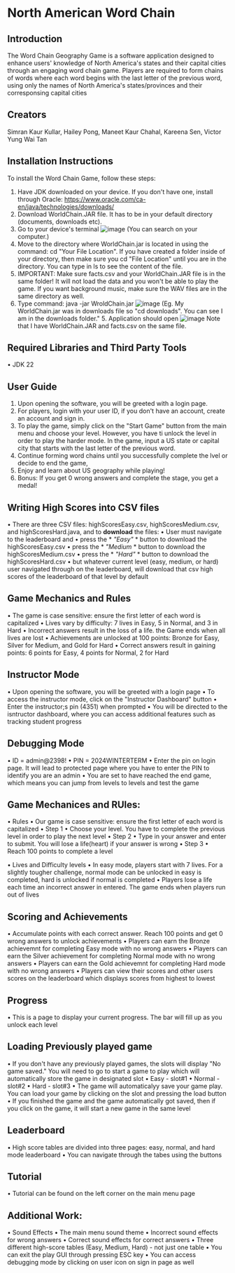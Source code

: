# North American Word Chain
## Introduction
The Word Chain Geography Game is a software application designed to enhance users' knowledge of North America's states and their capital cities through an engaging word chain game. Players are required to form chains of words where each word begins with the last letter of the previous word, using only the names of North America's states/provinces and their corresponsing capital cities

## Creators
Simran Kaur Kullar, 
Hailey Pong, 
Maneet Kaur Chahal, 
Kareena Sen, 
Victor Yung Wai Tan

## Installation Instructions
To install the Word Chain Game, follow these steps:
1. Have JDK downloaded on your device. If you don't have one, install through Oracle: https://www.oracle.com/ca-en/java/technologies/downloads/
2. Download WorldChain.JAR file. It has to be in your default directory (documents, downloads etc).
3. Go to your device's terminal
   ![image](https://github.com/user-attachments/assets/def0b61b-c1fb-41c9-9bb5-2d82de2bf77a)
(You can search on your computer.)
3. Move to the directory where WorldChain.jar is located in using the command: cd "Your File Location". If you have created a folder inside of your directory, then make sure you cd "File Location" until you are in the directory. You can type in ls to see the content of the file.
4. IMPORTANT: Make sure facts.csv and your WorldChain.JAR file is in the same folder! It will not load the data and you won't be able to play the game. If you want background music, make sure the WAV files are in the same directory as well.
5. Type command: java -jar WroldChain.jar
   ![image](https://github.com/user-attachments/assets/7ed61bad-0d74-4a39-8d05-b9c083400f77)
   (Eg. My WorldChain.jar was in downloads file so "cd downloads". You can see I am in the downloads folder."
   5. Application should open 
![image](https://github.com/user-attachments/assets/5a9d0069-8b6b-487a-b10a-9fa21c1e7db5)
Note that I have WorldChain.JAR and facts.csv on the same file.

## Required Libraries and Third Party Tools
• JDK 22

## User Guide
1. Upon opening the software, you will be greeted with a login page.
2. For players, login with your user ID, if you don't have an account, create an account and sign in.
3. To play the game, simply click on the "Start Game" button from the main menu and choose your level. However, you have ti unlock the level in order to play the harder mode. In the game, input a US state or capital city that starts with the last letter of the previous word.
4. Continue forming word chains until you successfully complete the lvel or decide to end the game,
5. Enjoy and learn about US geography while playing!
6. Bonus: If you get 0 wrong answers and complete the stage, you get a medal!

## Writing High Scores into CSV files
• There are three CSV files: highScoresEasy.csv, highScoresMedium.csv, and highScoresHard.java, and to **download** the files:
    • User must navigate to the leaderboard and 
         • press the * *"Easy"* * button to download the highScoresEasy.csv 
         • press the * *"Medium* * button to download the highScoresMedium.csv
         • press the * *"Hard"* * button to download the highScoresHard.csv
         • but whatever current level (easy, medium, or hard) user navigated through on the leaderboard, will download that csv high scores of the leaderboard of that level by default

## Game Mechanics and Rules
• The game is case sensitive: ensure the first letter of each word is capitalized
• Lives vary by difficulty: 7 lives in Easy, 5 in Normal, and 3 in Hard
• Incorrect answers result in the loss of a life. the Game ends when all lives are lost
• Achievements are unlocked at 100 points: Bronze for Easy, Silver for Medium, and Gold for Hard
• Correct answers result in gaining points: 6 points for Easy, 4 points for Normal, 2 for Hard

## Instructor Mode
• Upon opening the software, you will be greeted with a login page
• To access the instructor mode, click on the "Instructor Dashboard" button
• Enter the instructor;s pin (4351) when prompted
• You will be directed to the isntructor dashboard, where you can access additional features such as tracking student progress

## Debugging Mode
• ID = admin@2398!
• PIN = 2024WINTERTERM
• Enter the pin on login page. It will lead to protected page where you have to enter the PIN to identify you are an admin
• You are set to have reached the end game, which means you can jump from levels to levels and test the game

## Game Mechanices and RUles:
• Rules
    • Our game is case sensitive: ensure the first letter of each word is capitalized
    • Step 1
         • Choose your level. You have to complete the previous level in order to play the next level
    • Step 2
         • Type in your answer and enter to submit. You will lose a life(heart) if your answer is wrong
    • Step 3
         • Reach 100 points to complete a level

• Lives and Difficulty levels
    • In easy mode, players start with 7 lives. For a slightly tougher challenge, normal mode can be unlocked in easy is completed, hard is unlocked if normal is completed
    • Players lose a life each time an incorrect answer in entered. The game ends when players run out of lives

## Scoring and Achievements
• Accumulate points with each correct answer. Reach 100 points and get 0 wrong answers to unlock achievements
     • Players can earn the Bronze achievemnt for completing Easy mode with no wrong answers
     • Players can earn the Silver achievement for completing Normal mode with no wrong answers
     • Players can earn the Gold achievemnt for completing Hard mode with no wrong answers
• Players can view their scores and other users scores on the leaderboard which displays scores from highest to lowest

## Progress
• This is a page to display your current progress. The bar will fill up as you unlock each level

## Loading Previously played game
• If you don't have any previously played games, the slots will display "No game saved." You will need to go to start a game to play which will automatically store the game in designated slot
      • Easy - slot#1
      • Normal - slot#2
      • Hard - slot#3
• The game will automaticalyy save your game play. You can load your game by clicking on the slot and pressing the load button
• If you finished the game and the game automatically got saved, then if you click on the game, it will start a new game in the same level

## Leaderboard
• High score tables are divided into three pages: easy, normal, and hard mode leaderboard
• You can navigate through the tabes using the buttons

## Tutorial
• Tutorial can be found on the left corner on the main menu page

## Additional Work:
• Sound Effects
     • The main menu sound theme
     • Incorrect sound effects for wrong answers
     • Correct sound effects for correct answers
• Three different high-score tables (Easy, Medium, Hard) - not just one table
• You can exit the play GUI through pressing ESC key
• You can access debugging mode by clicking on user icon on sign in page as well

